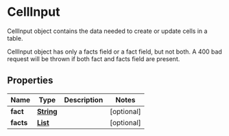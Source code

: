 

# CellInput

<p> CellInput object contains the data needed to create or update cells in a table. </p> <note> <p> CellInput object has only a facts field or a fact field, but not both. A 400 bad request will be thrown if both fact and facts field are present. </p> </note>

## Properties

| Name | Type | Description | Notes |
|------------ | ------------- | ------------- | -------------|
|**fact** | [**String**](String.md) |  |  [optional] |
|**facts** | [**List**](List.md) |  |  [optional] |



